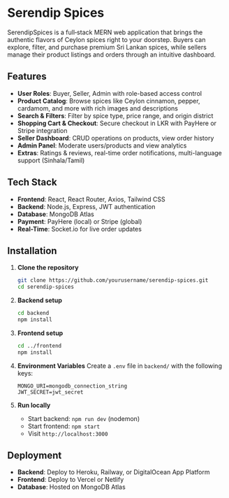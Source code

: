 # Serendip Spices

SerendipSpices is a full‑stack MERN web application that brings the authentic flavors of Ceylon spices right to your doorstep. Buyers can explore, filter, and purchase premium Sri Lankan spices, while sellers manage their product listings and orders through an intuitive dashboard.

## Features

* **User Roles**: Buyer, Seller, Admin with role-based access control
* **Product Catalog**: Browse spices like Ceylon cinnamon, pepper, cardamom, and more with rich images and descriptions
* **Search & Filters**: Filter by spice type, price range, and origin district
* **Shopping Cart & Checkout**: Secure checkout in LKR with PayHere or Stripe integration
* **Seller Dashboard**: CRUD operations on products, view order history
* **Admin Panel**: Moderate users/products and view analytics
* **Extras**: Ratings & reviews, real-time order notifications, multi-language support (Sinhala/Tamil)

## Tech Stack

* **Frontend**: React, React Router, Axios, Tailwind CSS
* **Backend**: Node.js, Express, JWT authentication
* **Database**: MongoDB Atlas
* **Payment**: PayHere (local) or Stripe (global)
* **Real-Time**: Socket.io for live order updates

##  Installation

1. **Clone the repository**

   ```bash
   git clone https://github.com/yourusername/serendip-spices.git
   cd serendip-spices
   ```
2. **Backend setup**

   ```bash
   cd backend
   npm install
   ```
3. **Frontend setup**

   ```bash
   cd ../frontend
   npm install
   ```
4. **Environment Variables**
   Create a `.env` file in `backend/` with the following keys:

   ```env
   MONGO_URI=mongodb_connection_string
   JWT_SECRET=jwt_secret
   ```
5. **Run locally**

   * Start backend: `npm run dev` (nodemon)
   * Start frontend: `npm start`
   * Visit `http://localhost:3000`

## Deployment

* **Backend**: Deploy to Heroku, Railway, or DigitalOcean App Platform
* **Frontend**: Deploy to Vercel or Netlify
* **Database**: Hosted on MongoDB Atlas
